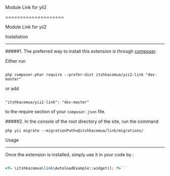 Module Link for yii2

====================

Module Link for yii2



Installation

------------



#####1. The preferred way to install this extension is through [composer](http://getcomposer.org/download/).



Either run



```

php composer.phar require --prefer-dist itshkacomua/yii2-link "dev-master"

```



or add



```

"itshkacomua/yii2-link": "dev-master"

```



to the require section of your `composer.json` file.



#####2. In the console of the root directory of the site, run the command

 ```
 php yii migrate --migrationPath=@itshkacomua/link/migrations/
```

Usage

-----



Once the extension is installed, simply use it in your code by  :



```php

<?= \itshkacomua\link\AutoloadExample::widget(); ?>```
